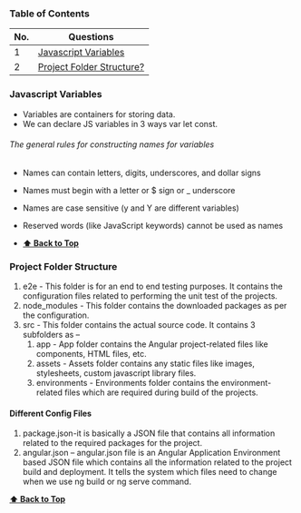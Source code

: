 
 
### Table of Contents

| No. | Questions |
|---- | ---------
|1 | [Javascript Variables](#Javascript-Variables)|
|2 | [Project Folder Structure?](#Project-Folder-Structure)|





### Javascript Variables
* Variables are containers for storing data.
* We can declare JS variables in 3 ways var let const.

###### The general rules for constructing names for variables
* Names can contain letters, digits, underscores, and dollar signs
* Names must begin with a letter or $ sign or _ underscore
* Names are case sensitive (y and Y are different variables)
* Reserved words (like JavaScript keywords) cannot be used as names



* **[⬆ Back to Top](#table-of-contents)**

### Project Folder Structure
1. e2e - This folder is for an end to end testing purposes. It contains the configuration files related to performing the unit test of the projects.
1. node_modules - This folder contains the downloaded packages as per the configuration.
1. src - This folder contains the actual source code. It contains 3 subfolders as – 
   1. app - App folder contains the Angular project-related files like components, HTML files, etc.
   1. assets - Assets folder contains any static files like images, stylesheets, custom javascript library files.
   1. environments - Environments folder contains the environment-related files which are required during  build of the projects.
#### Different Config Files   
1. package.json-it is basically a JSON file that contains all information related to the required packages for the project.
1. angular.json – angular.json file is an Angular Application Environment based JSON file which contains all the information related to the project build and deployment. It tells the system which files need to change when we use ng build or ng serve command. 


**[⬆ Back to Top](#table-of-contents)**

